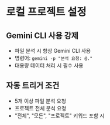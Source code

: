 # 로컬 프로젝트 설정

## Gemini CLI 사용 강제
- 파일 분석 시 항상 Gemini CLI 사용
- 명령어: `gemini -p "분석 요청: @."`
- 대용량 데이터 처리 시 필수 사용

## 자동 트리거 조건
- 5개 이상 파일 분석 요청
- 프로젝트 전체 분석 요청
- "전체", "모든", "프로젝트" 키워드 포함 시